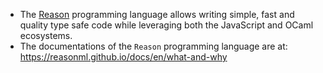 - The [Reason](https://reasonml.github.io/) programming language allows writing simple, fast and quality type safe code while leveraging both the JavaScript and OCaml ecosystems.
- The documentations of the `Reason` programming language are at: https://reasonml.github.io/docs/en/what-and-why